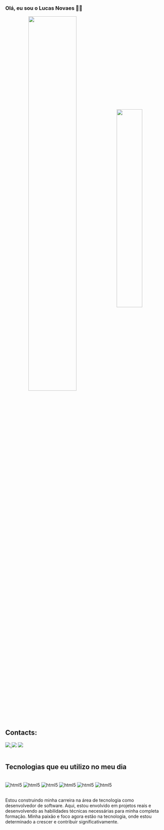 ### Olá, eu sou o Lucas Novaes ✌🏻

<div  align="center" style="margin-bottom:100px">
<img width=55% align="center"  src="https://github-readme-streak-stats.herokuapp.com?user=lucas-novaesm&theme=radical&mode=weekly" />
<img width=40% align="center" src="https://github-readme-stats-git-main-rafaelalexandrino.vercel.app/api/top-langs/?username=lucas-novaesm&show_icons=true&theme=radical&layout=compact" />
</div>



## Contacts:

<div> 
<a href="https://www.instagram.com/lucasnmeira" target="_blank"><img src="https://img.shields.io/badge/-Instagram-%23E4405F?style=for-the-badge&logo=instagram&logoColor=white">
</a>
<a href = "mailto:contato.luc.novaesm@gmail.com"> <img src="https://img.shields.io/badge/-Gmail-%23333?style=for-the-badge&logo=gmail&logoColor=white" target="_blank"></a>
<a href="https://www.linkedin.com/in/lucasnmeira/" target="_blank"><img src="https://img.shields.io/badge/-LinkedIn-%230077B5?style=for-the-badge&logo=linkedin&logoColor=white"  target="_blank"></a> 
</div>&nbsp;&nbsp;


## Tecnologias que eu utilizo no meu dia

<div style="display: inline_block"><br/>
    <img align="center" alt=html5 src="https://img.shields.io/badge/Java-ED8B00?style=for-the-badge&logo=openjdk&logoColor=white" />
    <img align="center" alt=html5 src="https://img.shields.io/badge/Kotlin-0095D5?&style=for-the-badge&logo=kotlin&logoColor=white" />
    <img align="center" alt=html5 src="https://img.shields.io/badge/Android_Studio-3DDC84?style=for-the-badge&logo=android-studio&logoColor=white" />
    <img align="center" alt=html5 src="https://img.shields.io/badge/Visual_Studio-5C2D91?style=for-the-badge&logo=visual%20studio&logoColor=white" />
    <img align="center" alt=html5 src="https://img.shields.io/badge/GIT-E44C30?style=for-the-badge&logo=git&logoColor=white" />
    <img align="center" alt=html5 src="https://img.shields.io/badge/GitHub-100000?style=for-the-badge&logo=github&logoColor=white" />
</div><br/>

Estou construindo minha carreira na área de tecnologia como desenvolvedor de software. Aqui, estou envolvido em projetos reais e desenvolvendo as habilidades técnicas necessárias para minha completa formação. Minha paixão e foco agora estão na tecnologia, onde estou determinado a crescer e contribuir significativamente.

